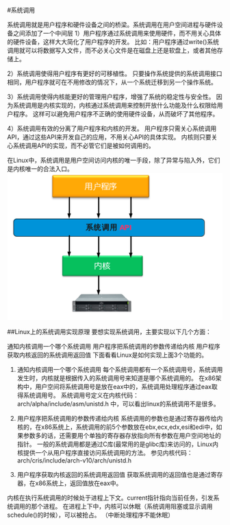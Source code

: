 #系统调用
 
系统调用就是用户程序和硬件设备之间的桥梁。系统调用在用户空间进程与硬件设备之间添加了一个中间层
1）用户程序通过系统调用来使用硬件，而不用关心具体的硬件设备，这样大大简化了用户程序的开发。
比如：用户程序通过write()系统调用就可以将数据写入文件，而不必关心文件是在磁盘上还是软盘上，或者其他存储上。

2）系统调用使得用户程序有更好的可移植性。
只要操作系统提供的系统调用接口相同，用户程序就可在不用修改的情况下，从一个系统迁移到另一个操作系统。

3）系统调用使得内核能更好的管理用户程序，增强了系统的稳定性与安全性。
因为系统调用是内核实现的，内核通过系统调用来控制开放什么功能及什么权限给用户程序。
这样可以避免用户程序不正确的使用硬件设备，从而破坏了其他程序。

4）系统调用有效的分离了用户程序和内核的开发。
用户程序只需关心系统调用API，通过这些API来开发自己的应用，不用关心API的具体实现。
内核则只要关心系统调用API的实现，而不必管它们是被如何调用的。

在Linux中，系统调用是用户空间访问内核的唯一手段，除了异常与陷入外，它们是内核唯一的合法入口。
![image](https://github.com/Rouen007/luangss.github.io/blob/master/image-lib/5.1.PNG)

##Linux上的系统调用实现原理
要想实现系统调用，主要实现以下几个方面：

通知内核调用一个哪个系统调用
用户程序把系统调用的参数传递给内核
用户程序获取内核返回的系统调用返回值
下面看看Linux是如何实现上面3个功能的。
1. 通知内核调用一个哪个系统调用
每个系统调用都有一个系统调用号，系统调用发生时，内核就是根据传入的系统调用号来知道是哪个系统调用的。
在x86架构中，用户空间将系统调用号是放在eax中的，系统调用处理程序通过eax取得系统调用号。
系统调用号定义在内核代码：arch/alpha/include/asm/unistd.h 中，可以看出linux的系统调用不是很多。

2. 用户程序把系统调用的参数传递给内核
系统调用的参数也是通过寄存器传给内核的，在x86系统上，系统调用的前5个参数放在ebx,ecx,edx,esi和edi中，如果参数多的话，还需要用个单独的寄存器存放指向所有参数在用户空间地址的指针。
一般的系统调用都是通过C库(最常用的是glibc库)来访问的，Linux内核提供一个从用户程序直接访问系统调用的方法。
参见内核代码：arch/cris/include/arch-v10/arch/unistd.h

3. 用户程序获取内核返回的系统调用返回值
获取系统调用的返回值也是通过寄存器，在x86系统上，返回值放在eax中。

内核在执行系统调用的时候处于进程上下文。current指针指向当前任务，引发系统调用的那个进程。
在进程上下中，内核可以休眠（系统调用阻塞或显示调用schedule()的时候），可以被抢占。
（中断处理程序不能休眠）



